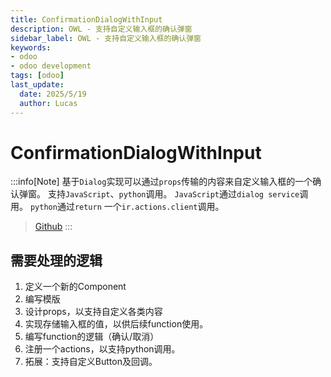 ```yaml
---
title: ConfirmationDialogWithInput
description: OWL - 支持自定义输入框的确认弹窗
sidebar_label: OWL - 支持自定义输入框的确认弹窗
keywords:
- odoo
- odoo development
tags: [odoo]
last_update:
  date: 2025/5/19
  author: Lucas
---
```


# ConfirmationDialogWithInput

:::info[Note]
基于`Dialog`实现可以通过`props`传输的内容来自定义输入框的一个确认弹窗。
支持`JavaScript`、`python`调用。
`JavaScript`通过`dialog service`调用。
`python`通过`return` 一个`ir.actions.client`调用。
> [Github](https://github.com/LucasLiu09/odoo-module-lucas/tree/16.0/confirmation_dialog_with_input)
:::

## 需要处理的逻辑

1. 定义一个新的Component
2. 编写模版
3. 设计props，以支持自定义各类内容
4. 实现存储输入框的值，以供后续function使用。
5. 编写function的逻辑（确认/取消）
6. 注册一个actions，以支持python调用。
7. 拓展：支持自定义Button及回调。


